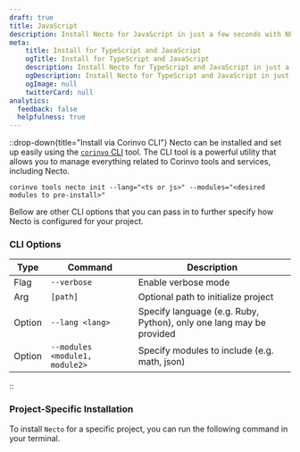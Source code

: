 ```yaml
---
draft: true
title: JavaScript
description: Install Necto for JavaScript in just a few seconds with NPM, Yarn, PNPM or Bun.
meta: 
    title: Install for TypeScript and JavaScript
    ogTitle: Install for TypeScript and JavaScript
    description: Install Necto for TypeScript and JavaScript in just a few seconds.
    ogDescription: Install Necto for TypeScript and JavaScript in just a few seconds.
    ogImage: null
    twitterCard: null
analytics:
  feedback: false
  helpfulness: true
---
```


::drop-down{title="Install via Corinvo CLI"}
Necto can be installed and set up easily using the [`corinvo` CLI](https://cli.corinvo.dev) tool. The CLI tool is a powerful utility that allows you to manage everything related to Corinvo tools and services, including Necto.

```shellscript [terminal]
corinvo tools necto init --lang="<ts or js>" --modules="<desired modules to pre-install>"
```

Bellow are other CLI options that you can pass in to further specify how Necto is configured for your project.

### CLI Options
 
| Type   | Command     | Description |
| ------ | ----------- | ----------- |
| Flag   | `--verbose` | Enable verbose mode |
| Arg    | `[path]`    | Optional path to initialize project |
| Option | `--lang <lang>` | Specify language (e.g. Ruby, Python), only one lang may be provided |
| Option | `--modules <module1, module2>` | Specify modules to include (e.g. math, json) |
::

### Project-Specific Installation

To install `Necto` for a specific project, you can run the following command in your terminal.

